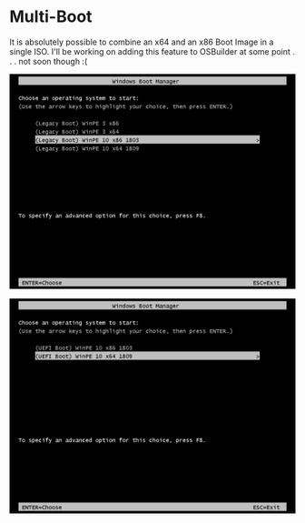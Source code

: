 # Multi-Boot

It is absolutely possible to combine an x64 and an x86 Boot Image in a single ISO.  I'll be working on adding this feature to OSBuilder at some point . . . not soon though :\(

![BIOS](../../../.gitbook/assets/2018-10-16_15-06-55.png)

![UEFI](../../../.gitbook/assets/2018-10-16_15-07-00.png)

